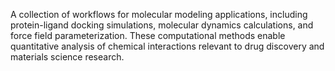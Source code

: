A collection of workflows for molecular modeling applications, including protein-ligand docking simulations, 
molecular dynamics calculations, and force field parameterization. These computational methods enable 
quantitative analysis of chemical interactions relevant to drug discovery and materials science research.
